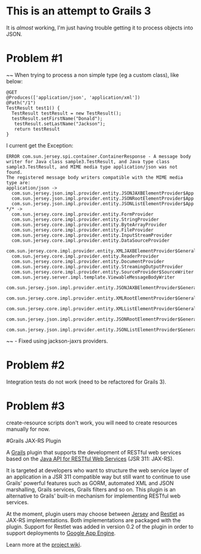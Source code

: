 # This is an attempt to Grails 3

It is *almost* working, I'm just having trouble getting it to process objects into JSON.

# Problem #1

~~
When trying to process a non simple type (eg a custom class), like below:

	@GET
	@Produces(['application/json', 'application/xml'])
	@Path("/1")
	TestResult test1() {
	  TestResult testResult = new TestResult();
	  testResult.setFirstName("Donald");
	   testResult.setLastName("Jackson");
	   return testResult
	}
	
I current get the Exception:

	ERROR com.sun.jersey.spi.container.ContainerResponse - A message body writer for Java class sample3.TestResult, and Java type class sample3.TestResult, and MIME media type application/json was not found.
	The registered message body writers compatible with the MIME media type are:
	application/json ->
	  com.sun.jersey.json.impl.provider.entity.JSONJAXBElementProvider$App
	  com.sun.jersey.json.impl.provider.entity.JSONRootElementProvider$App
	  com.sun.jersey.json.impl.provider.entity.JSONListElementProvider$App
	*/* ->
	  com.sun.jersey.core.impl.provider.entity.FormProvider
	  com.sun.jersey.core.impl.provider.entity.StringProvider
	  com.sun.jersey.core.impl.provider.entity.ByteArrayProvider
	  com.sun.jersey.core.impl.provider.entity.FileProvider
	  com.sun.jersey.core.impl.provider.entity.InputStreamProvider
	  com.sun.jersey.core.impl.provider.entity.DataSourceProvider
	  com.sun.jersey.core.impl.provider.entity.XMLJAXBElementProvider$General
	  com.sun.jersey.core.impl.provider.entity.ReaderProvider
	  com.sun.jersey.core.impl.provider.entity.DocumentProvider
	  com.sun.jersey.core.impl.provider.entity.StreamingOutputProvider
	  com.sun.jersey.core.impl.provider.entity.SourceProvider$SourceWriter
	  com.sun.jersey.server.impl.template.ViewableMessageBodyWriter
	  com.sun.jersey.json.impl.provider.entity.JSONJAXBElementProvider$General
	  com.sun.jersey.core.impl.provider.entity.XMLRootElementProvider$General
	  com.sun.jersey.core.impl.provider.entity.XMLListElementProvider$General
	  com.sun.jersey.json.impl.provider.entity.JSONRootElementProvider$General
	  com.sun.jersey.json.impl.provider.entity.JSONListElementProvider$General

~~ - Fixed using jackson-jaxrs providers.

# Problem #2 

Integration tests do not work (need to be refactored for Grails 3).

# Problem #3

create-resource scripts don't work, you will need to create resources manually for now.

#Grails JAX-RS Plugin

A [Grails](http://grails.org) plugin that supports the development of RESTful web services based on the [Java API for RESTful Web Services](http://jcp.org/en/jsr/detail?id=311) (JSR 311: JAX-RS).

It is targeted at developers who want to structure the web service layer of an application in a JSR 311 compatible way but still want to continue to use Grails' powerful features such as GORM, automated XML and JSON marshalling, Grails services, Grails filters and so on.
This plugin is an alternative to Grails' built-in mechanism for implementing RESTful web services. 

At the moment, plugin users may choose between [Jersey](https://jersey.dev.java.net) and [Restlet](http://www.restlet.org) as JAX-RS implementations. 
Both implementations are packaged with the plugin. 
Support for Restlet was added in version 0.2 of the plugin in order to support deployments to [Google App Engine](http://code.google.com/appengine).

Learn more at the [project wiki](https://github.com/krasserm/grails-jaxrs/wiki).
